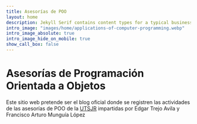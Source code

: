```yaml
---
title: Asesorías de POO
layout: home
description: Jekyll Serif contains content types for a typical business website. The theme is fully responsive, blazing fast and artfully illustrated.
intro_image: "images/home/applications-of-computer-programming.webp"
intro_image_absolute: true
intro_image_hide_on_mobile: true
show_call_box: false
---
```


# Asesorías de Programación Orientada a Objetos

Este sitio web pretende ser el blog oficial donde se registren las actividades de las
asesorías de POO de la [UTSJR](https://www.utsjr.edu.mx/) impartidas por Edgar Trejo Avila
y Francisco Arturo Munguía López
